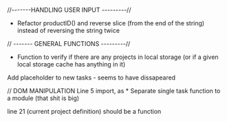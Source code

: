 //-------HANDLING USER INPUT ---------//
- Refactor productID() and reverse slice (from the end of the string) instead of reversing the string twice 

// ------- GENERAL FUNCTIONS ---------//
- Function to verify if there are any projects in local storage (or if a given local storage cache has anything in it)

Add placeholder to new tasks - seems to have dissapeared

<!-- Remove all console.log -->
<!-- enable all location reloads 
create a location reload function -->
<!-- delete all comments -->

// DOM MANIPULATION
Line 5 import, as *
Separate single task function to a module (that shit is big)

line 21 (current project definition) should be a function